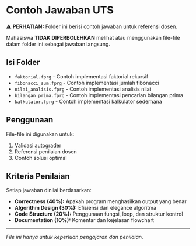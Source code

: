 # Contoh Jawaban UTS

⚠️ **PERHATIAN:** Folder ini berisi contoh jawaban untuk referensi dosen. 

Mahasiswa **TIDAK DIPERBOLEHKAN** melihat atau menggunakan file-file dalam folder ini sebagai jawaban langsung.

## Isi Folder

- `faktorial.fprg` - Contoh implementasi faktorial rekursif
- `fibonacci_sum.fprg` - Contoh implementasi jumlah fibonacci
- `nilai_analisis.fprg` - Contoh implementasi analisis nilai
- `bilangan_prima.fprg` - Contoh implementasi pencarian bilangan prima
- `kalkulator.fprg` - Contoh implementasi kalkulator sederhana

## Penggunaan

File-file ini digunakan untuk:
1. Validasi autograder
2. Referensi penilaian dosen
3. Contoh solusi optimal

## Kriteria Penilaian

Setiap jawaban dinilai berdasarkan:
- **Correctness (40%):** Apakah program menghasilkan output yang benar
- **Algorithm Design (30%):** Efisiensi dan elegance algoritma
- **Code Structure (20%):** Penggunaan fungsi, loop, dan struktur kontrol
- **Documentation (10%):** Komentar dan kejelasan flowchart

---

*File ini hanya untuk keperluan pengajaran dan penilaian.*
